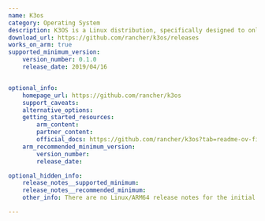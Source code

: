 ```yaml
---
name: K3os
category: Operating System
description: K3OS is a Linux distribution, specifically designed to only have what is needed to run k3s. K3OS removes as much OS maintenance as possible in a Kubernetes cluster.
download_url: https://github.com/rancher/k3os/releases
works_on_arm: true
supported_minimum_version:
    version_number: 0.1.0
    release_date: 2019/04/16


optional_info:
    homepage_url: https://github.com/rancher/k3os
    support_caveats:
    alternative_options:
    getting_started_resources:
        arm_content:
        partner_content:
        official_docs: https://github.com/rancher/k3os?tab=readme-ov-file#installation
    arm_recommended_minimum_version:
        version_number:
        release_date:

optional_hidden_info:
    release_notes__supported_minimum:
    release_notes__recommended_minimum:
    other_info: There are no Linux/ARM64 release notes for the initial ARM support. However, project releases vmlinuz and initrd for arm64 from the initial release itself. k3os is no longer maintained and has been superceeded by [Elemental](https://elemental.docs.rancher.com/).

---
```

